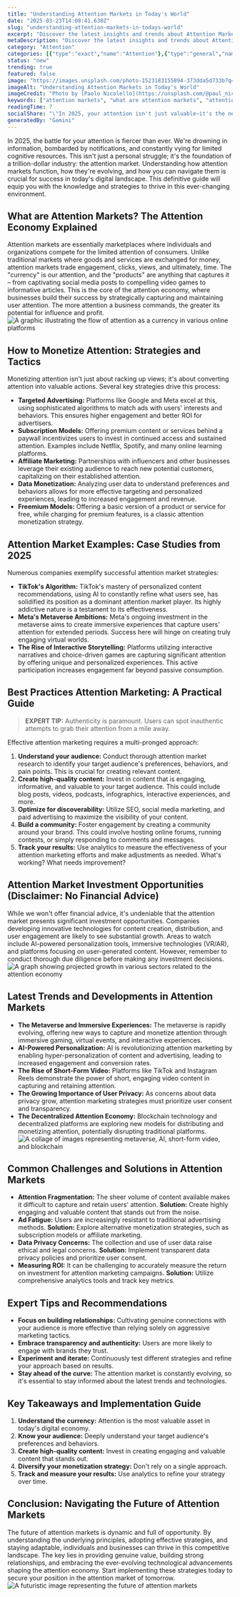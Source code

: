 ```yaml
---
title: "Understanding Attention Markets in Today's World"
date: "2025-03-23T14:08:41.630Z"
slug: "understanding-attention-markets-in-todays-world"
excerpt: "Discover the latest insights and trends about Attention Markets. This comprehensive guide covers everything you need to know about Attention Markets in 2025."
metaDescription: "Discover the latest insights and trends about Attention Markets. This comprehensive guide covers everything you need to know about Attention Markets in 202..."
category: "Attention"
categories: [{"type":"exact","name":"Attention"},{"type":"general","name":"Economics"},{"type":"medium","name":"Digital Media"},{"type":"specific","name":"Social Networks"},{"type":"niche","name":"Viral Marketing"}]
status: "new"
trending: true
featured: false
image: "https://images.unsplash.com/photo-1523183155894-373dda5d733b?q=85&w=1200&fit=max&fm=webp&auto=compress"
imageAlt: "Understanding Attention Markets in Today's World"
imageCredit: "Photo by [Paolo Nicolello](https://unsplash.com/@paul_nic) on Unsplash"
keywords: ["attention markets", "what are attention markets", "attention economy explained", "how to monetize attention", "attention market examples", "best practices attention marketing", "attention market investment opportunities", "future of attention markets", "buying attention in digital marketing", "attention market research"]
readingTime: 7
socialShare: "\"In 2025, your attention isn't just valuable—it's the new currency.  Mastering the attention market is no longer optional, it's essential for survival and success.\""
generatedBy: "Gemini"
---
```




In 2025, the battle for your attention is fiercer than ever.  We're drowning in information, bombarded by notifications, and constantly vying for limited cognitive resources.  This isn't just a personal struggle; it's the foundation of a trillion-dollar industry: the attention market.  Understanding how attention markets function, how they're evolving, and how you can navigate them is crucial for success in today's digital landscape. This definitive guide will equip you with the knowledge and strategies to thrive in this ever-changing environment.

## What are Attention Markets?  The Attention Economy Explained

Attention markets are essentially marketplaces where individuals and organizations compete for the limited attention of consumers.  Unlike traditional markets where goods and services are exchanged for money, attention markets trade engagement, clicks, views, and ultimately, time.  The "currency" is our attention, and the "products" are anything that captures it – from captivating social media posts to compelling video games to informative articles. This is the core of the attention economy, where businesses build their success by strategically capturing and maintaining user attention.  The more attention a business commands, the greater its potential for influence and profit. ![A graphic illustrating the flow of attention as a currency in various online platforms](https://images.unsplash.com/photo-1523183155894-373dda5d733b?q=85&w=1200&fit=max&fm=webp&auto=compress)

## How to Monetize Attention: Strategies and Tactics

Monetizing attention isn't just about racking up views; it's about converting attention into valuable actions.  Several key strategies drive this process:

* **Targeted Advertising:**  Platforms like Google and Meta excel at this, using sophisticated algorithms to match ads with users' interests and behaviors.  This ensures higher engagement and better ROI for advertisers.
* **Subscription Models:**  Offering premium content or services behind a paywall incentivizes users to invest in continued access and sustained attention.  Examples include Netflix, Spotify, and many online learning platforms.
* **Affiliate Marketing:**  Partnerships with influencers and other businesses leverage their existing audience to reach new potential customers, capitalizing on their established attention.
* **Data Monetization:**  Analyzing user data to understand preferences and behaviors allows for more effective targeting and personalized experiences, leading to increased engagement and revenue.
* **Freemium Models:**  Offering a basic version of a product or service for free, while charging for premium features, is a classic attention monetization strategy.

## Attention Market Examples: Case Studies from 2025

Numerous companies exemplify successful attention market strategies:

* **TikTok's Algorithm:** TikTok's mastery of personalized content recommendations, using AI to constantly refine what users see, has solidified its position as a dominant attention market player.  Its highly addictive nature is a testament to its effectiveness.
* **Meta's Metaverse Ambitions:**  Meta's ongoing investment in the metaverse aims to create immersive experiences that capture users' attention for extended periods.  Success here will hinge on creating truly engaging virtual worlds.
* **The Rise of Interactive Storytelling:**  Platforms utilizing interactive narratives and choice-driven games are capturing significant attention by offering unique and personalized experiences. This active participation increases engagement far beyond passive consumption.

## Best Practices Attention Marketing:  A Practical Guide

> **EXPERT TIP:**  Authenticity is paramount. Users can spot inauthentic attempts to grab their attention from a mile away.

Effective attention marketing requires a multi-pronged approach:

1. **Understand your audience:**  Conduct thorough attention market research to identify your target audience's preferences, behaviors, and pain points.  This is crucial for creating relevant content.
2. **Create high-quality content:**  Invest in content that is engaging, informative, and valuable to your target audience.  This could include blog posts, videos, podcasts, infographics, interactive experiences, and more.
3. **Optimize for discoverability:**  Utilize SEO, social media marketing, and paid advertising to maximize the visibility of your content.
4. **Build a community:**  Foster engagement by creating a community around your brand.  This could involve hosting online forums, running contests, or simply responding to comments and messages.
5. **Track your results:**  Use analytics to measure the effectiveness of your attention marketing efforts and make adjustments as needed.  What's working? What needs improvement?

## Attention Market Investment Opportunities (Disclaimer: No Financial Advice)

While we won't offer financial advice, it's undeniable that the attention market presents significant investment opportunities.  Companies developing innovative technologies for content creation, distribution, and user engagement are likely to see substantial growth.  Areas to watch include AI-powered personalization tools, immersive technologies (VR/AR), and platforms focusing on user-generated content.  However, remember to conduct thorough due diligence before making any investment decisions.  ![A graph showing projected growth in various sectors related to the attention economy](https://images.unsplash.com/photo-1519249114921-4cb3e3e298a9?q=85&w=1200&fit=max&fm=webp&auto=compress)

## Latest Trends and Developments in Attention Markets

* **The Metaverse and Immersive Experiences:**  The metaverse is rapidly evolving, offering new ways to capture and monetize attention through immersive gaming, virtual events, and interactive experiences.
* **AI-Powered Personalization:**  AI is revolutionizing attention marketing by enabling hyper-personalization of content and advertising, leading to increased engagement and conversion rates.
* **The Rise of Short-Form Video:** Platforms like TikTok and Instagram Reels demonstrate the power of short, engaging video content in capturing and retaining attention.
* **The Growing Importance of User Privacy:**  As concerns about data privacy grow, attention marketing strategies must prioritize user consent and transparency.
* **The Decentralized Attention Economy:**  Blockchain technology and decentralized platforms are exploring new models for distributing and monetizing attention, potentially disrupting traditional platforms. ![A collage of images representing metaverse, AI, short-form video, and blockchain](https://images.unsplash.com/photo-1533536347418-0d36ef3aedd4?q=85&w=1200&fit=max&fm=webp&auto=compress)

## Common Challenges and Solutions in Attention Markets

* **Attention Fragmentation:**  The sheer volume of content available makes it difficult to capture and retain users' attention.  **Solution:** Create highly engaging and valuable content that stands out from the noise.
* **Ad Fatigue:**  Users are increasingly resistant to traditional advertising methods.  **Solution:** Explore alternative monetization strategies, such as subscription models or affiliate marketing.
* **Data Privacy Concerns:**  The collection and use of user data raise ethical and legal concerns.  **Solution:** Implement transparent data privacy policies and prioritize user consent.
* **Measuring ROI:**  It can be challenging to accurately measure the return on investment for attention marketing campaigns.  **Solution:** Utilize comprehensive analytics tools and track key metrics.

## Expert Tips and Recommendations

* **Focus on building relationships:**  Cultivating genuine connections with your audience is more effective than relying solely on aggressive marketing tactics.
* **Embrace transparency and authenticity:**  Users are more likely to engage with brands they trust.
* **Experiment and iterate:**  Continuously test different strategies and refine your approach based on results.
* **Stay ahead of the curve:**  The attention market is constantly evolving, so it's essential to stay informed about the latest trends and technologies.

## Key Takeaways and Implementation Guide

1. **Understand the currency:**  Attention is the most valuable asset in today's digital economy.
2. **Know your audience:**  Deeply understand your target audience's preferences and behaviors.
3. **Create high-quality content:**  Invest in creating engaging and valuable content that stands out.
4. **Diversify your monetization strategy:**  Don't rely on a single approach.
5. **Track and measure your results:**  Use analytics to refine your strategy over time.

## Conclusion: Navigating the Future of Attention Markets

The future of attention markets is dynamic and full of opportunity.  By understanding the underlying principles, adopting effective strategies, and staying adaptable, individuals and businesses can thrive in this competitive landscape.  The key lies in providing genuine value, building strong relationships, and embracing the ever-evolving technological advancements shaping the attention economy.  Start implementing these strategies today to secure your position in the attention market of tomorrow.  ![A futuristic image representing the future of attention markets](https://images.unsplash.com/photo-1524401352324-73cdbc09acd7?q=85&w=1200&fit=max&fm=webp&auto=compress)

